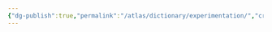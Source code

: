 ```yaml
---
{"dg-publish":true,"permalink":"/atlas/dictionary/experimentation/","created":"","updated":""}
---
```



